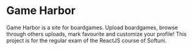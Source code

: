 <h1>Game Harbor</h1>
<p>Game Harbor is a site for boardgames. Upload boardgames, browse through others uploads, mark favourite and customize your profile! This project is for the regular exam of the ReactJS course of Softuni.</p>
